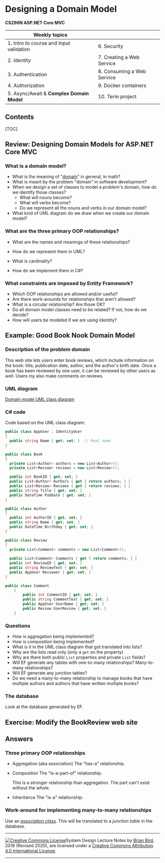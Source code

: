 # Designing a Domain Model

**CS296N ASP.NET Core MVC**



| Weekly topics                             |                            |
| ----------------------------------------- | -------------------------- |
| 1. Intro to course and Input validation   | 6. Security                |
| 2. Identity                               | 7. Creating a Web Service  |
| 3. Authentication                         | 8. Consuming a Web Service |
| 4. Authorization                          | 9. Docker containers       |
| 5. Async/Await & **Complex Domain Model** | 10. Term project           |

## Contents

[TOC]

## Review: Designing Domain Models for ASP.NET Core MVC

### What is a domain model?

- What is the meaning of "[domain](https://www.wolframalpha.com/input/?i=domain)" in general, in math?
- What is meant by the problem "domain" in software development?
- When we design a set of classes to model a problem's domain, how do we identify those classes?
  - What will nouns become?
  - What will verbs become?
  - Do we represent all the nouns and verbs in our domain model?
- What kind of UML diagram do we draw when we create our domain model?

### What are the three primary OOP relationships?

- What are the names and meanings of these relationships?

- How do we represent them in UML?
- What is cardinality?
- How do we implement them in C#?

### What constraints are imposed by Entity Framework?

- Which OOP relationships are allowed and/or useful?
- Are there work-arounds for relationships that aren't allowed?
- What is a circular relationship? Are those OK?
- Do all domain model classes need to be related? If not, how do we decide?
- How will users be modeled if we are using Identity?



## Example: Good Book Nook Domain Model

### Description of the problem domain

This web site lets users enter book reviews, which include information on the book: title, publication date, author, and the author's birth date. Once a book has been reviewed by one user, it can be reviewed by other users as well. Users my also make comments on reviews.

### UML diagram

[Domain model UML class diagram](BookInfo3DomainModel.pdf)

### C# code

Code based on the UML class diagram:

```c#
public class AppUser : IdentityUser
{
  public string Name { get; set; }  // Real name
}

public class Book
{
  private List<Author> authors = new List<Author>();
  private List<Review> reviews = new List<Review>();

  public int BookID { get; set; }
  public List<Author> Authors { get { return authors; } }
  public List<Review> Reviews { get { return reviews; } }
  public string Title { get; set; }
  public DateTime PubDate { get; set; }
}

public class Author
{
  public int AuthorID { get; set; }
  public string Name { get; set; }
  public DateTime Birthday { get; set; }
}

public class Review
{
  private List<Comment> comments = new List<Comment>();
  
  public List<Comment> Comments { get { return comments; } }
  public int ReviewID { get; set; }
  public string ReviewText { get; set; }
  public AppUser Reviewer { get; set; }
}

public class Comment
    {
        public int CommentID { get; set; }
        public string CommentText { get; set; }
        public AppUser UserName { get; set; }
        public Review UserReview { get; set; }
    }
```

### Questions

- How is aggregation being implemented?
- How is composition being implemented?
- What is it in the UML class diagram that got translated into lists?
- Why are the lists read only (only a `get` on the property)
- Why are there both public `List` properties and private `List` fields?
- Will EF generate any tables with one-to-many relationships? Many-to-many relationships?
- Will EF generate any junction tables?
- Do we need a many-to-many relationship to manage books that have multiple authors and authors that have written multiple books?

### The database

Look at the database generated by EF.



## Exercise: Modify the BookReview web site





## Answers

### Three primary OOP relationships

- Aggregation (aka association)
  The "has-a" relationship.
- Composition
  The "is-a-part-of" relationship.
  
  This is a stronger relationship than aggregation. The part can't exist without the whole.
- Inheritance
  The "is-a" relationship.

### Work-around for implementing many-to-many relationships

Use an [*association class*](https://www.ibm.com/support/knowledgecenter/SSCLKU_7.5.5/com.ibm.xtools.modeler.doc/topics/cassnclss.html). This will be translated to a *junction table* in the database.

------

 [![Creative Commons License](https://i.creativecommons.org/l/by/4.0/88x31.png)](http://creativecommons.org/licenses/by/4.0/)System Design  Lecture Notes by [Brian Bird](https://profbird.online), 2018 (Revised 2020), are licensed under a [Creative Commons Attribution 4.0 International License](http://creativecommons.org/licenses/by/4.0/). 

------
